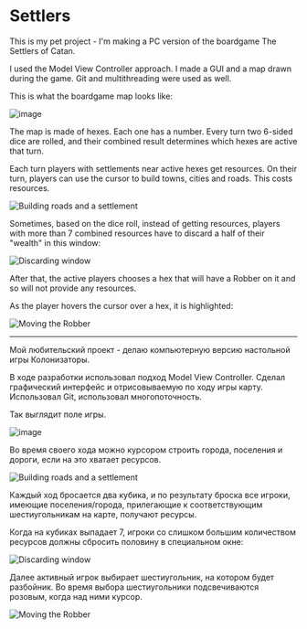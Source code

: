 # Settlers

This is my pet project - I'm making a PC version of the boardgame The Settlers of Catan.

I used the Model View Controller approach. I made a GUI and a map drawn during the game. Git and multithreading were used as well.


This is what the boardgame map looks like:

![image](https://user-images.githubusercontent.com/56831898/194760407-7f524198-44e4-4d37-865b-047d4d50d4eb.png)

The map is made of hexes. Each one has a number. Every turn two 6-sided dice are rolled, and their combined result determines which hexes are active that turn.

Each turn players with settlements near active hexes get resources. 
On their turn, players can use the cursor to build towns, cities and roads. This costs resources.

![Building roads and a settlement](https://user-images.githubusercontent.com/56831898/194759545-421f0d5c-d963-46a2-8811-795105f0296f.gif)

Sometimes, based on the dice roll, instead of getting resources, players with more than 7 combined resources have to discard a half of their "wealth" in this window:

![Discarding window](https://user-images.githubusercontent.com/56831898/194758606-466a7e56-8418-4b91-8549-a124c6e23fa7.gif)

After that, the active players chooses a hex that will have a Robber on it and so will not provide any resources.

As the player hovers the cursor over a hex, it is highlighted:

![Moving the Robber](https://user-images.githubusercontent.com/56831898/194759142-769b924a-6158-4e59-a098-2103a797ebbe.gif)

---

Мой любительский проект - делаю компьютерную версию настольной игры Колонизаторы. 

В ходе разработки использовал подход Model View Controller. 
Сделал графический интерфейс и отрисовываемую по ходу игры карту. 
Использовал Git, использовал многопоточность.

Так выглядит поле игры. 

![image](https://user-images.githubusercontent.com/56831898/194760419-b1f208f4-f11a-423e-99be-87580861d94e.png)

Во время своего хода можно курсором строить города, поселения и дороги, если на это хватает ресурсов. 

![Building roads and a settlement](https://user-images.githubusercontent.com/56831898/194759545-421f0d5c-d963-46a2-8811-795105f0296f.gif)

Каждый ход бросается два кубика, и по результату броска все игроки, имеющие поселения/города, прилегающие к соответствующим шестиугольникам на карте, получают ресурсы. 

Когда на кубиках выпадает 7, игроки со слишком большим количеством ресурсов должны сбросить половину в специальном окне:

![Discarding window](https://user-images.githubusercontent.com/56831898/194758606-466a7e56-8418-4b91-8549-a124c6e23fa7.gif)

Далее активный игрок выбирает шестиугольник, на котором будет разбойник. Во время выбора шестиугольники подсвечиваются розовым, когда над ними курсор.

![Moving the Robber](https://user-images.githubusercontent.com/56831898/194759142-769b924a-6158-4e59-a098-2103a797ebbe.gif)
